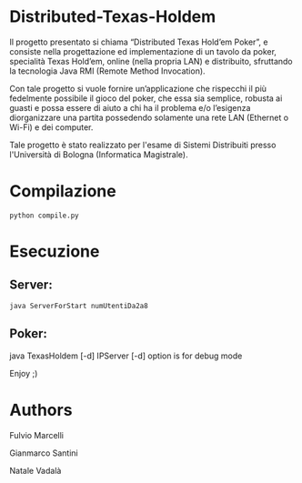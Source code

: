 # Distributed-Texas-Holdem
Il progetto presentato si chiama “Distributed Texas Hold’em Poker”, e consiste nella progettazione ed implementazione di un tavolo da poker, specialità Texas Hold’em, online (nella propria LAN) e distribuito, sfruttando la tecnologia Java RMI (Remote Method Invocation).

Con tale progetto si vuole fornire un’applicazione che rispecchi il più fedelmente possibile il gioco del poker, che essa sia semplice, robusta ai guasti e possa essere di aiuto a chi ha il problema e/o l’esigenza diorganizzare una partita possedendo solamente una rete LAN (Ethernet o Wi-Fi) e dei computer.

Tale progetto è stato realizzato per l'esame di Sistemi Distribuiti presso l'Università di Bologna (Informatica Magistrale).

# Compilazione
```
python compile.py
```
# Esecuzione
## Server:
```
java ServerForStart numUtentiDa2a8
```
## Poker:
 java TexasHoldem [-d] IPServer
 [-d] option is for debug mode

Enjoy ;)

# Authors
Fulvio Marcelli

Gianmarco Santini

Natale Vadalà

